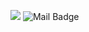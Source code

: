 
![](https://visitor-badge.glitch.me/badge?page_id=cm940324.readme)
![Mail Badge](https://img.shields.io/badge/-xyisbenben@aliyun.com-c14438?style=flat-square&logo=Gmail&logoColor=white&link=aliyun:xyisbenben@aliyun.com)

